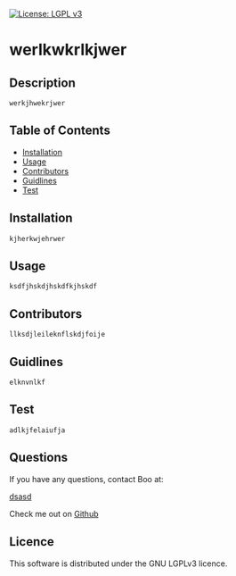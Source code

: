 [![License: LGPL v3](https://img.shields.io/badge/License-LGPL_v3-blue.svg)](https://www.gnu.org/licenses/lgpl-3.0)


# werlkwkrlkjwer

## Description
    werkjhwekrjwer 


## Table of Contents  
    
* [Installation](#installation)
* [Usage](#usage)
* [Contributors](#contributors)
* [Guidlines](#guidlines)
* [Test](#test)


## Installation
    kjherkwjehrwer
         

## Usage
    ksdfjhskdjhskdfkjhskdf
         

## Contributors
    llksdjleileknflskdjfoije
         

## Guidlines
    elknvnlkf
         

## Test
    adlkjfelaiufja
        
## Questions

If you have any questions, contact Boo at:

[dsasd](mailto:dsasd)

Check me out on [Github](https://github.com/BOOBOO)


## Licence
This software is distributed under the GNU LGPLv3 licence.